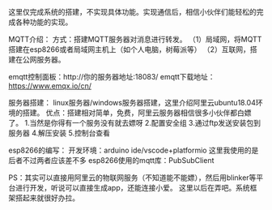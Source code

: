 这里仅完成系统的搭建，不实现具体功能。实现通信后，相信小伙伴们能轻松的完成各种功能的实现。

MQTT介绍：
方式：搭建MQTT服务器对消息进行转发。
      （1）局域网，将MQTT搭建在esp8266或者局域网主机上（如个人电脑，树莓派等）
      （2）互联网，搭建在公网服务器。

emqtt控制面板：http://你的服务器地址:18083/
emqtt下载地址：https://www.emqx.io/cn/

服务器搭建：
     linux服务器/windows服务器搭建，这里介绍阿里云ubuntu18.04环境的搭建。
     优点：搭建相对简单，免费，阿里云服务器相信很多小伙伴都白嫖了。
     1.当然是你得有一个服务没有就去嫖呀
     2.配置安全组
     3.通过ftp发送安装包到服务器
     4.解压安装
     5.控制台查看

esp8266的编写：
     开发环境：arduino ide/vscode+platformio 这里我使用的是后者不过两者应该差不多
     esp8266使用的mqtt库：PubSubClient


PS：其实可以直接用阿里云的物联网服务（不知道能不能嫖），然后用blinker等平台进行开发，听说可以直接生成app，还能连接小爱。
这里以后在弄吧。系统框架搭起来就很好办拉。